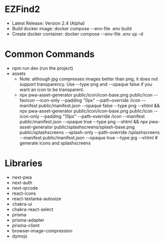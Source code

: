 # EZFind2

- Latest Release: Version 2.4 (Alpha)
- Build docker image: docker compose --env-file .env build
- Create docker container: docker compose --env-file .env up -d

# Common Commands

- npm run dev (run the project)
- assets
  - Note: although jpg compresses images better than png, it does not support transparency. Use --type png and --opaque false if you want an icon to be transparent.
  - npx pwa-asset-generator public/icon/icon-base.png public/icon --favicon --icon-only --padding "0px" --path-override /icon --manifest public/manifest.json --opaque false --type png --xhtml && npx pwa-asset-generator public/icon/icon-base.png public/icon --icon-only --padding "10px" --path-override /icon --manifest public/manifest.json --opaque true --type png --xhtml && npx pwa-asset-generator public/splashscreens/splash-base.png public/splashscreens --splash-only --path-override /splashscreens --manifest public/manifest.json --opaque true --type jpg --xhtml # generate icons and splashscreens

# Libraries

- next-pwa
- next-auth
- next-qrcode
- react-icons
- react-textarea-autosize
- chakra-ui
- chakra-react-select
- prisma
- prisma-adapter
- prisma-client
- browser-image-compression
- dymojs
